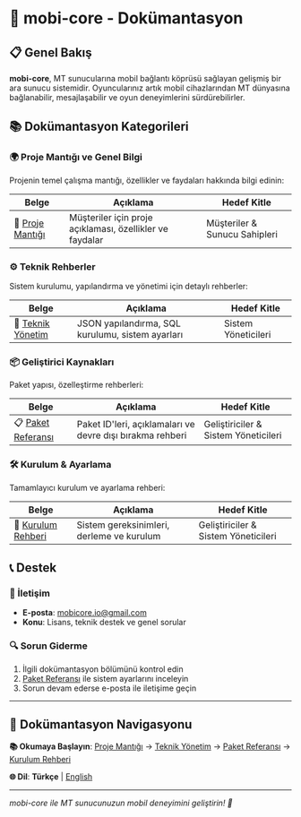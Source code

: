 # 🌟 mobi-core - Dokümantasyon

## 📋 Genel Bakış

**mobi-core**, MT sunucularına mobil bağlantı köprüsü sağlayan gelişmiş bir ara sunucu sistemidir. Oyuncularınız artık mobil cihazlarından MT dünyasına bağlanabilir, mesajlaşabilir ve oyun deneyimlerini sürdürebilirler.

## 📚 Dokümantasyon Kategorileri

### 🌍 Proje Mantığı ve Genel Bilgi
Projenin temel çalışma mantığı, özellikler ve faydaları hakkında bilgi edinin:

| Belge | Açıklama | Hedef Kitle |
|-------|----------|-------------|
| 📄 [Proje Mantığı](./docs/logic_tr.md) | Müşteriler için proje açıklaması, özellikler ve faydalar | Müşteriler & Sunucu Sahipleri |

### ⚙️ Teknik Rehberler
Sistem kurulumu, yapılandırma ve yönetimi için detaylı rehberler:

| Belge | Açıklama | Hedef Kitle |
|-------|----------|-------------|
| 🔧 [Teknik Yönetim](./docs/tech_tr.md) | JSON yapılandırma, SQL kurulumu, sistem ayarları | Sistem Yöneticileri |

### 📦 Geliştirici Kaynakları
Paket yapısı, özelleştirme rehberleri:

| Belge | Açıklama | Hedef Kitle |
|-------|----------|-------------|
| 📋 [Paket Referansı](./docs/packets_tr.md) | Paket ID'leri, açıklamaları ve devre dışı bırakma rehberi | Geliştiriciler & Sistem Yöneticileri |

### 🛠️ Kurulum & Ayarlama
Tamamlayıcı kurulum ve ayarlama rehberi:

| Belge | Açıklama | Hedef Kitle |
|-------|----------|-------------|
| 🔧 [Kurulum Rehberi](./docs/this_tr.md) | Sistem gereksinimleri, derleme ve kurulum | Geliştiriciler & Sistem Yöneticileri |

## 📞 Destek

### 💬 İletişim
- **E-posta**: mobicore.io@gmail.com
- **Konu**: Lisans, teknik destek ve genel sorular

### 🔍 Sorun Giderme
1. İlgili dokümantasyon bölümünü kontrol edin
2. [Paket Referansı](./docs/packets_tr.md) ile sistem ayarlarını inceleyin
3. Sorun devam ederse e-posta ile iletişime geçin

---

## 📖 Dokümantasyon Navigasyonu

**📚 Okumaya Başlayın**: [Proje Mantığı](./docs/logic_tr.md) → [Teknik Yönetim](./docs/tech_tr.md) → [Paket Referansı](./docs/packets_tr.md) → [Kurulum Rehberi](./docs/this_tr.md)

**🌐 Dil**: **Türkçe** | [English](./en.md)

---

*mobi-core ile MT sunucunuzun mobil deneyimini geliştirin! 🚀*